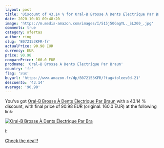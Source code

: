 ```yaml
---
layout: post
title: 'Discount of 43.14 % for Oral-B Brosse À Dents Électrique Par Bra'
date: 2020-10-01 09:48:20
image: 'https://m.media-amazon.com/images/I/515j50GagYL._SL200_.jpg'
comments: true
category: ofertas
author: ring
slug: 'B072153KFR-fr'
actualPrice: 90.98 EUR
currency: EUR
price: 90.98
comparePrice: 160.0 EUR
prodname: 'Oral-B Brosse À Dents Électrique Par Braun'
country: 'fr'
flag: '🇫🇷'
buyurl: 'https://www.amazon.fr/dp/B072153KFR/?tag=tolees0d-21'
descuento: '43.14'
average: '90.98'
---
```


You've got [Oral-B Brosse À Dents Électrique Par Braun](https://www.amazon.fr/dp/B072153KFR/?tag=tolees0d-21) with a  43.14 % discount, with final price of 90.98 EUR (original: 160.0 EUR) at the following link:

[![Oral-B Brosse À Dents Électrique Par Bra](https://m.media-amazon.com/images/I/515j50GagYL._SL200_.jpg)](https://www.amazon.fr/dp/B072153KFR/?tag=tolees0d-21)

ℹ️:


[Check the deal!!](https://www.amazon.fr/dp/B072153KFR/?tag=tolees0d-21)
